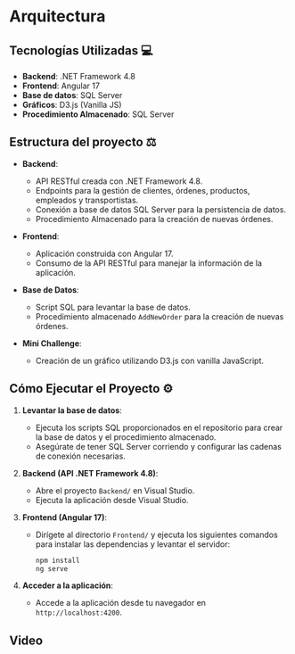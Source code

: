 # Arquitectura

## Tecnologías Utilizadas 💻

- **Backend**: .NET Framework 4.8
- **Frontend**: Angular 17
- **Base de datos**: SQL Server
- **Gráficos**: D3.js (Vanilla JS)
- **Procedimiento Almacenado**: SQL Server

## Estructura del proyecto ⚖️

- **Backend**:
  - API RESTful creada con .NET Framework 4.8.
  - Endpoints para la gestión de clientes, órdenes, productos, empleados y transportistas.
  - Conexión a base de datos SQL Server para la persistencia de datos.
  - Procedimiento Almacenado para la creación de nuevas órdenes.
  
- **Frontend**:
  - Aplicación construida con Angular 17.
  - Consumo de la API RESTful para manejar la información de la aplicación.

- **Base de Datos**:
  - Script SQL para levantar la base de datos.
  - Procedimiento almacenado `AddNewOrder` para la creación de nuevas órdenes.
  
- **Mini Challenge**:
  - Creación de un gráfico utilizando D3.js con vanilla JavaScript.

## Cómo Ejecutar el Proyecto ⚙️

1. **Levantar la base de datos**:
   - Ejecuta los scripts SQL proporcionados en el repositorio para crear la base de datos y el procedimiento almacenado.
   - Asegúrate de tener SQL Server corriendo y configurar las cadenas de conexión necesarias.

2. **Backend (API .NET Framework 4.8)**:
   - Abre el proyecto `Backend/` en Visual Studio.
   - Ejecuta la aplicación desde Visual Studio.

3. **Frontend (Angular 17)**:
   - Dirígete al directorio `Frontend/` y ejecuta los siguientes comandos para instalar las dependencias y levantar el servidor:

     ```bash
     npm install
     ng serve
     ```

4. **Acceder a la aplicación**:
   - Accede a la aplicación desde tu navegador en `http://localhost:4200`.

## Video

